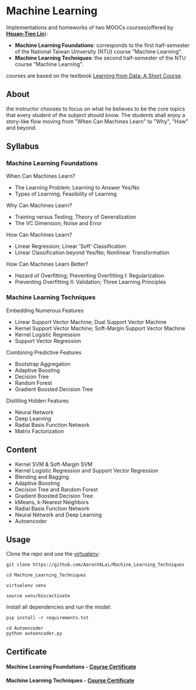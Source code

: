 Machine Learning
========

Implementations and homeworks of two MOOCs courses(offered by [**Hsuan-Tien Lin**](http://www.csie.ntu.edu.tw/~htlin/)):
- **Machine Learning Foundations**: corresponds to the first half-semester of the National Taiwan University (NTU) course "Machine Learning".
- **Machine Learning Techniques**: the second half-semester of the NTU course "Machine Learning".

courses are based on the textbook [Learning from Data: A Short Course](http://amlbook.com/).

About
--------

the instructor chooses to focus on what he believes to be the core topics that every student of the subject should know. The students shall enjoy a story-like flow moving from "When Can Machines Learn" to "Why", "How" and beyond.


Syllabus
--------

### Machine Learning Foundations

When Can Machines Learn?
- The Learning Problem; Learning to Answer Yes/No
- Types of Learning; Feasibility of Learning

Why Can Machines Learn?
- Training versus Testing; Theory of Generalization
- The VC Dimension; Noise and Error

How Can Machines Learn?
- Linear Regression; Linear 'Soft' Classification
- Linear Classification beyond Yes/No; Nonlinear Transformation

How Can Machines Learn Better?
- Hazard of Overfitting; Preventing Overfitting I: Regularization
- Preventing Overfitting II: Validation; Three Learning Principles

### Machine Learning Techniques

Embedding Numerous Features
- Linear Support Vector Machine; Dual Support Vector Machine
- Kernel Support Vector Machine; Soft-Margin Support Vector Machine
- Kernel Logistic Regression
- Support Vector Regression

Combining Predictive Features
- Bootstrap Aggregation
- Adaptive Boosting
- Decision Tree
- Random Forest
- Gradient Boosted Decision Tree

Distilling Hidden Features
- Neural Network
- Deep Learning
- Radial Basis Function Network
- Matrix Factorization

Content
--------
- Kernel SVM & Soft-Margin SVM
- Kernel Logistic Regression and Support Vector Regression
- Blending and Bagging
- Adaptive Boosting
- Decision Tree and Random Forest
- Gradient Boosted Decision Tree
- kMeans, k-Nearest Neighbors
- Radial Basis Function Network
- Neural Network and Deep Learning
- Autoencoder

Usage
--------
Clone the repo and use the [virtualenv](http://www.virtualenv.org/):

    git clone https://github.com/AaronYALai/Machine_Learning_Techniques

    cd Machine_Learning_Techniques

    virtualenv venv

    source venv/bin/activate

Install all dependencies and run the model:

    pip install -r requirements.txt

    cd Autoencoder
    python autoencoder.py


Certificate
--------
#### Machine Learning Foundations - [Course Certificate](https://www.coursera.org/account/accomplishments/records/2XGEscUkTTJKRtGU)
#### Machine Learning Techniques - [Course Certificate](https://www.coursera.org/account/accomplishments/verify/X8BGEERTNT)
